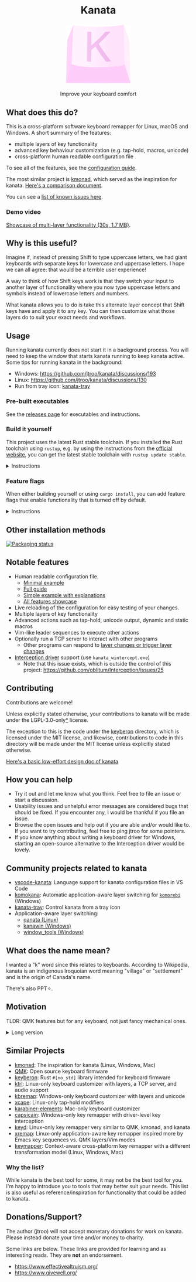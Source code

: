<h1 align="center">Kanata</h1>

<h3 align="center">
  <img
    alt="Image of a keycap with the letter K on it in pink tones"
    title="Kanata"
    height="160"
    src="assets/kanata-icon.svg"
  />
</h3>

<div align="center">
  Improve your keyboard comfort
</div>

## What does this do?

This is a cross-platform software keyboard remapper for Linux, macOS and Windows. A short summary of
the features:

- multiple layers of key functionality
- advanced key behaviour customization (e.g. tap-hold, macros, unicode)
- cross-platform human readable configuration file

To see all of the features, see the [configuration guide](./docs/config.adoc).

The most similar project is [kmonad](https://github.com/kmonad/kmonad),
which served as the inspiration for kanata. [Here's a comparison document](./docs/kmonad_comparison.md).

You can see a [list of known issues here](./docs/platform-known-issues.adoc).

### Demo video

[Showcase of multi-layer functionality (30s, 1.7 MB)](https://user-images.githubusercontent.com/6634136/183001314-f64a7e26-4129-4f20-bf26-7165a6e02c38.mp4).

## Why is this useful?

Imagine if, instead of pressing Shift to type uppercase letters, we had giant
keyboards with separate keys for lowercase and uppercase letters. I hope we can
all agree: that would be a terrible user experience!

A way to think of how Shift keys work is that they switch your input to another
layer of functionality where you now type uppercase letters and symbols
instead of lowercase letters and numbers.

What kanata allows you to do is take this alternate layer concept that Shift
keys have and apply it to any key. You can then customize what those layers do
to suit your exact needs and workflows.

## Usage

Running kanata currently does not start it in a background process.
You will need to keep the window that starts kanata running to keep kanata active.
Some tips for running kanata in the background:

- Windows: https://github.com/jtroo/kanata/discussions/193
- Linux: https://github.com/jtroo/kanata/discussions/130
- Run from tray icon: [kanata-tray](https://github.com/rszyma/kanata-tray)

### Pre-built executables

See the
[releases page](https://github.com/jtroo/kanata/releases)
for executables and instructions.

### Build it yourself

This project uses the latest Rust stable toolchain. If you installed the
Rust toolchain using `rustup`, e.g. by using the instructions from the
[official website](https://www.rust-lang.org/learn/get-started),
you can get the latest stable toolchain with `rustup update stable`.

<details>
<summary>Instructions</summary>

Using `cargo install`:

    cargo install kanata

    # On Linux and macOS, this may not work without `sudo`, see below
    kanata --cfg <your_configuration_file>

Build and run yourself in Linux:

    git clone https://github.com/jtroo/kanata && cd kanata
    cargo build   # --release optional, not really perf sensitive

    # sudo is used because kanata opens /dev/ files
    #
    # See below if you want to avoid needing sudo:
    # https://github.com/jtroo/kanata/wiki/Avoid-using-sudo-on-Linux
    sudo target/debug/kanata --cfg <your_configuration_file>

Build and run yourself in Windows.

    git clone https://github.com/jtroo/kanata; cd kanata
    cargo build   # --release optional, not really perf sensitive
    target\debug\kanata --cfg <your_configuration_file>

Build and run yourself in macOS:

For macOS version 11 and newer: Install the [Karabiner VirtualHiDDevice Driver](https://github.com/pqrs-org/Karabiner-DriverKit-VirtualHIDDevice/blob/main/dist/Karabiner-DriverKit-VirtualHIDDevice-3.1.0.pkg).

To activate it:

`/Applications/.Karabiner-VirtualHIDDevice-Manager.app/Contents/MacOS/Karabiner-VirtualHIDDevice-Manager activate`

For macOS version 10 and older:
Install the [Karabiner kernel extension](https://github.com/pqrs-org/Karabiner-VirtualHIDDevice).

    git clone https://github.com/jtroo/kanata && cd kanata
    cargo build   # --release optional, not really perf sensitive

    # sudo is needed to gain permission to intercept the keyboard
    
    sudo target/debug/kanata --cfg <your_configuration_file>

The full configuration guide is [found here](./docs/config.adoc).

Sample configuration files are found in [cfg_samples](./cfg_samples). The
[simple.kbd](./cfg_samples/simple.kbd) file contains a basic configuration file
that is hopefully easy to understand but does not contain all features. The
`kanata.kbd` contains an example of all features with documentation. The
release assets also have a `kanata.kbd` file that is tested to work with that
release. All key names can be found in the [keys module](./src/keys/mod.rs),
and you can also define your own key names.

</details>

### Feature flags

When either building yourself or using `cargo install`,
you can add feature flags that
enable functionality that is turned off by default.

<details>
<summary>Instructions</summary>

If you want to enable the `cmd` actions,
add the flag `--features cmd`.
For example:

```
cargo build --release --features cmd
cargo install --features cmd
```

On Windows,
if you want to compile a binary that uses the Interception driver,
you should add the flag `--features interception_driver`.
For example:

```
cargo build --release --features interception_driver
cargo install --features interception_driver
```

To combine multiple flags,
use a single `--features` flag
and use a comma to separate the features.
For example:

```
cargo build --release --features cmd,interception_driver
cargo install --features cmd,interception_driver
```
</details>

## Other installation methods

[![Packaging status](https://repology.org/badge/vertical-allrepos/kanata.svg)](https://repology.org/project/kanata/versions)

## Notable features

- Human readable configuration file.
  - [Minimal example](./cfg_samples/minimal.kbd)
  - [Full guide](./docs/config.adoc)
  - [Simple example with explanations](./cfg_samples/simple.kbd)
  - [All features showcase](./cfg_samples/kanata.kbd)
- Live reloading of the configuration for easy testing of your changes.
- Multiple layers of key functionality
- Advanced actions such as tap-hold, unicode output, dynamic and static macros
- Vim-like leader sequences to execute other actions
- Optionally run a TCP server to interact with other programs
  - Other programs can respond to [layer changes or trigger layer changes](https://github.com/jtroo/kanata/issues/47)
- [Interception driver](http://www.oblita.com/interception) support (use `kanata_wintercept.exe`)
  - Note that this issue exists, which is outside the control of this project:
    https://github.com/oblitum/Interception/issues/25

## Contributing

Contributions are welcome!

Unless explicitly stated otherwise, your contributions to kanata will be made
under the LGPL-3.0-only[*] license.

The exception to this is the code under the [keyberon](./keyberon) directory,
which is licensed under the MIT license, and likewise, contributions to code
in this directory will be made under the MIT license unless explicitly stated
otherwise.

[Here's a basic low-effort design doc of kanata](./docs/design.md)

[*]: https://www.gnu.org/licenses/identify-licenses-clearly.html

## How you can help

- Try it out and let me know what you think. Feel free to file an issue or
  start a discussion.
- Usability issues and unhelpful error messages are considered bugs that should
  be fixed. If you encounter any, I would be thankful if you file an issue.
- Browse the open issues and help out if you are able and/or would like to. If
  you want to try contributing, feel free to ping jtroo for some pointers.
- If you know anything about writing a keyboard driver for Windows, starting an
  open-source alternative to the Interception driver would be lovely.

  
## Community projects related to kanata

- [vscode-kanata](https://github.com/rszyma/vscode-kanata): Language support for kanata configuration files in VS Code
- [komokana](https://github.com/LGUG2Z/komokana): Automatic application-aware layer switching for [`komorebi`](https://github.com/LGUG2Z/komorebi) (Windows)
- [kanata-tray](https://github.com/rszyma/kanata-tray): Control kanata from a tray icon
- Application-aware layer switching:
   - [qanata (Linux)](https://github.com/veyxov/qanata)
   - [kanawin (Windows)](https://github.com/Aqaao/kanawin)
   - [window_tools (Windows)](https://github.com/reidprichard/window_tools)

## What does the name mean?

I wanted a "k" word since this relates to keyboards. According to Wikipedia,
kanata is an indigenous Iroquoian word meaning "village" or "settlement" and is
the origin of Canada's name.

There's also PPT✧.

## Motivation

TLDR: QMK features but for any keyboard, not just fancy mechanical ones.

<details>
  <summary>Long version</summary>

I have a few keyboards that run [QMK](https://docs.qmk.fm/#/). QMK allows the
user to customize the functionality of their keyboard to their heart's content.

One great use case of QMK is its ability map keys so that they overlap with the
home row keys but are accessible on another layer. I won't comment on
productivity, but I find this greatly helps with my keyboard comfort.

For example, these keys are on the right side of the keyboard:

    7 8 9
    u i o
    j k l
    m , .

On one layer I have arrow keys in the same position, and on another layer I
have a numpad.

    arrows:       numpad:
    - - -         7 8 9
    - ↑ -         4 5 6
    ← ↓ →         1 2 3
    - - -         0 * .

One could add as many customizations as one likes to improve comfort, speed,
etc. Personally my main motivator is comfort due to a repetitive strain injury
in the past.

However, QMK doesn't run everywhere. In fact, it doesn't run on **most**
hardware you can get. You can't get it to run on a laptop keyboard or any
mainstream office keyboard. I believe that the comfort and empowerment QMK
provides should be available to anyone with a computer on their existing
hardware, instead of having to purchase an enthusiast mechanical keyboard
(which are admittedly very nice — I own a few — but can be costly).

The best alternative solution that I found for keyboards that don't run QMK was
[kmonad](https://github.com/kmonad/kmonad). This is an excellent project
and I recommend it if you want to try something similar.

The reason for this project's existence is that kmonad is written in Haskell
and I have no idea how to begin contributing to a Haskell project. From an
outsider's perspective I think Haskell is a great language but I really can't
wrap my head around it. And there are a few [outstanding issues](./docs/kmonad_comparison.md)
at the time of writing that make kmonad suboptimal for my personal workflows.

This project is written in Rust because Rust is my favourite programming
language and the prior work of the awesome [keyberon crate](https://github.com/TeXitoi/keyberon)
exists.
</details>

## Similar Projects

- [kmonad](https://github.com/kmonad/kmonad): The inspiration for kanata (Linux, Windows, Mac)
- [QMK](https://docs.qmk.fm/#/): Open source keyboard firmware
- [keyberon](https://github.com/TeXitoi/keyberon): Rust `#[no_std]` library intended for keyboard firmware
- [ktrl](https://github.com/ItayGarin/ktrl): Linux-only keyboard customizer with layers, a TCP server, and audio support
- [kbremap](https://github.com/timokroeger/kbremap): Windows-only keyboard customizer with layers and unicode
- [xcape](https://github.com/alols/xcape): Linux-only tap-hold modifiers
- [karabiner-elements](https://karabiner-elements.pqrs.org/): Mac-only keyboard customizer
- [capsicain](https://github.com/cajhin/capsicain): Windows-only key remapper with driver-level key interception
- [keyd](https://github.com/rvaiya/keyd): Linux-only key remapper very similar to QMK, kmonad, and kanata
- [xremap](https://github.com/k0kubun/xremap): Linux-only application-aware key remapper inspired more by Emacs key sequences vs. QMK layers/Vim modes
- [keymapper](https://github.com/houmain/keymapper): Context-aware cross-platform key remapper with a different transformation model (Linux, Windows, Mac)

### Why the list?

While kanata is the best tool for some, it may not be the best tool for
you. I'm happy to introduce you to tools that may better suit your needs. This
list is also useful as reference/inspiration for functionality that could be
added to kanata.

## Donations/Support?

The author (jtroo) will not accept monetary donations for work on kanata.
Please instead donate your time and/or money to charity.

Some links are below. These links are provided for learning and as interesting
reads. They are **not** an endorsement.

- https://www.effectivealtruism.org/
- https://www.givewell.org/
